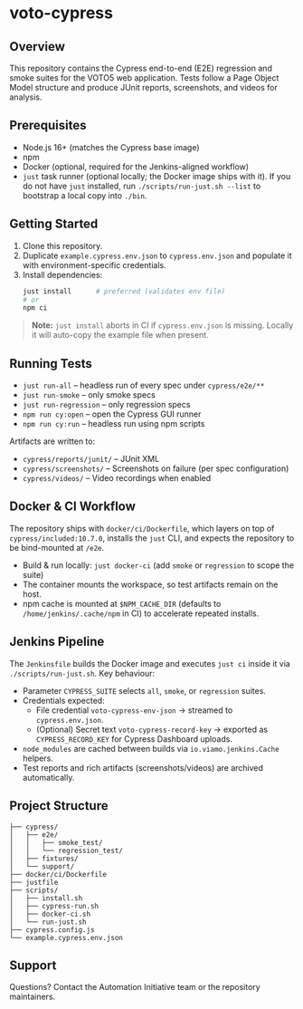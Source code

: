 # voto-cypress

## Overview
This repository contains the Cypress end-to-end (E2E) regression and smoke suites for the VOTO5 web application. Tests follow a Page Object Model structure and produce JUnit reports, screenshots, and videos for analysis.

## Prerequisites
- Node.js 16+ (matches the Cypress base image)
- npm
- Docker (optional, required for the Jenkins-aligned workflow)
- `just` task runner (optional locally; the Docker image ships with it). If you do not have `just` installed, run `./scripts/run-just.sh --list` to bootstrap a local copy into `./bin`.

## Getting Started
1. Clone this repository.
2. Duplicate `example.cypress.env.json` to `cypress.env.json` and populate it with environment-specific credentials.
3. Install dependencies:
   ```bash
   just install      # preferred (validates env file)
   # or
   npm ci
   ```

> **Note:** `just install` aborts in CI if `cypress.env.json` is missing. Locally it will auto-copy the example file when present.

## Running Tests
- `just run-all` – headless run of every spec under `cypress/e2e/**`
- `just run-smoke` – only smoke specs
- `just run-regression` – only regression specs
- `npm run cy:open` – open the Cypress GUI runner
- `npm run cy:run` – headless run using npm scripts

Artifacts are written to:
- `cypress/reports/junit/` – JUnit XML
- `cypress/screenshots/` – Screenshots on failure (per spec configuration)
- `cypress/videos/` – Video recordings when enabled

## Docker & CI Workflow
The repository ships with `docker/ci/Dockerfile`, which layers on top of `cypress/included:10.7.0`, installs the `just` CLI, and expects the repository to be bind-mounted at `/e2e`.

- Build & run locally: `just docker-ci` (add `smoke` or `regression` to scope the suite)
- The container mounts the workspace, so test artifacts remain on the host.
- npm cache is mounted at `$NPM_CACHE_DIR` (defaults to `/home/jenkins/.cache/npm` in CI) to accelerate repeated installs.

## Jenkins Pipeline
The `Jenkinsfile` builds the Docker image and executes `just ci` inside it via `./scripts/run-just.sh`. Key behaviour:
- Parameter `CYPRESS_SUITE` selects `all`, `smoke`, or `regression` suites.
- Credentials expected:
  - File credential `voto-cypress-env-json` → streamed to `cypress.env.json`.
  - (Optional) Secret text `voto-cypress-record-key` → exported as `CYPRESS_RECORD_KEY` for Cypress Dashboard uploads.
- `node_modules` are cached between builds via `io.viamo.jenkins.Cache` helpers.
- Test reports and rich artifacts (screenshots/videos) are archived automatically.

## Project Structure
```
├── cypress/
│   ├── e2e/
│   │   ├── smoke_test/
│   │   └── regression_test/
│   ├── fixtures/
│   └── support/
├── docker/ci/Dockerfile
├── justfile
├── scripts/
│   ├── install.sh
│   ├── cypress-run.sh
│   ├── docker-ci.sh
│   └── run-just.sh
├── cypress.config.js
└── example.cypress.env.json
```

## Support
Questions? Contact the Automation Initiative team or the repository maintainers.

